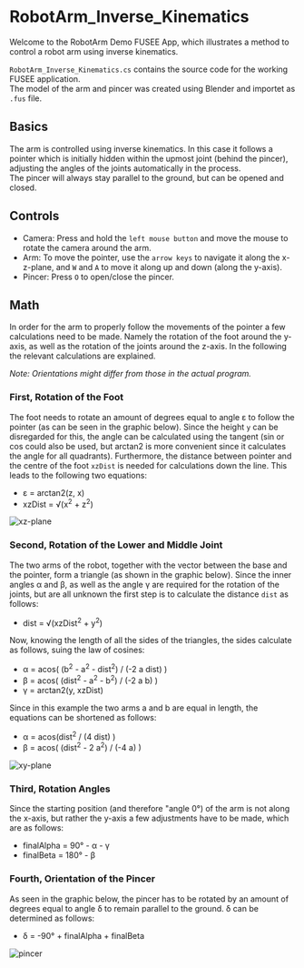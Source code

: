 # RobotArm_Inverse_Kinematics
Welcome to the RobotArm Demo FUSEE App, which illustrates a method to control a robot arm using inverse kinematics.

`RobotArm_Inverse_Kinematics.cs` contains the source code for the working FUSEE application.  
The model of the arm and pincer was created using Blender and importet as `.fus` file.

## Basics
The arm is controlled using inverse kinematics. In this case it follows a pointer which is initially hidden within the upmost joint (behind the pincer), adjusting the angles of the joints automatically in the process.  
The pincer will always stay parallel to the ground, but can be opened and closed.

## Controls
* Camera: Press and hold the `left mouse button` and move the mouse to rotate the camera around the arm.
* Arm: To move the pointer, use the `arrow keys` to navigate it along the x-z-plane, and `W` and `A` to move it along up and down (along the y-axis).
* Pincer: Press `O` to open/close the pincer.

## Math
In order for the arm to properly follow the movements of the pointer a few calculations need to be made. Namely the rotation of the foot around the y-axis, as well as the rotation of the joints around the z-axis. In the following the relevant calculations are explained.  

*Note: Orientations might differ from those in the actual program.*

### First, Rotation of the Foot
The foot needs to rotate an amount of degrees equal to angle &epsilon; to follow the pointer (as can be seen in the graphic below). Since the height `y` can be disregarded for this, the angle can be calculated using the tangent (sin or cos could also be used, but arctan2 is more convenient since it calculates the angle for all quadrants). Furthermore, the distance between pointer and the centre of the foot `xzDist` is needed for calculations down the line. This leads to the following two equations:  

* &epsilon; = arctan2(z, x)
* xzDist = &radic;(x<sup>2</sup> + z<sup>2</sup>)

![xz-plane](/Assets/xz-plane.png "xz-plane")

### Second, Rotation of the Lower and Middle Joint
The two arms of the robot, together with the vector between the base and the pointer, form a triangle (as shown in the graphic below). Since the inner angles &alpha; and &beta;, as well as the angle &gamma; are required for the rotation of the joints, but are all unknown the first step is to calculate the distance `dist` as follows:

* dist = &radic;(xzDist<sup>2</sup> + y<sup>2</sup>) 

Now, knowing the length of all the sides of the triangles, the sides calculate as follows, suing the law of cosines:
* &alpha; = acos( (b<sup>2</sup> - a<sup>2</sup> - dist<sup>2</sup>) / (-2 a dist) )
* &beta; = acos( (dist<sup>2</sup> - a<sup>2</sup> - b<sup>2</sup>) / (-2 a b) )
* &gamma; = arctan2(y, xzDist)

Since in this example the two arms a and b are equal in length, the equations can be shortened as follows:
* &alpha; = acos(dist<sup>2</sup> / (4 dist) )
* &beta; = acos( (dist<sup>2</sup> - 2 a<sup>2</sup>) / (-4 a) )

![xy-plane](/Assets/xy-plane.png "xy-plane")

### Third, Rotation Angles
Since the starting position (and therefore "angle 0°) of the arm is not along the x-axis, but rather the y-axis a few adjustments have to be made, which are as follows:
* finalAlpha = 90° - &alpha; - &gamma;
* finalBeta = 180° - &beta;

### Fourth, Orientation of the Pincer
As seen in the graphic below, the pincer has to be rotated by an amount of degrees equal to angle &delta; to remain parallel to the ground. &delta; can be determined as follows:
* &delta; = -90° + finalAlpha + finalBeta

![pincer](/Assets/pincer.png "pincer")